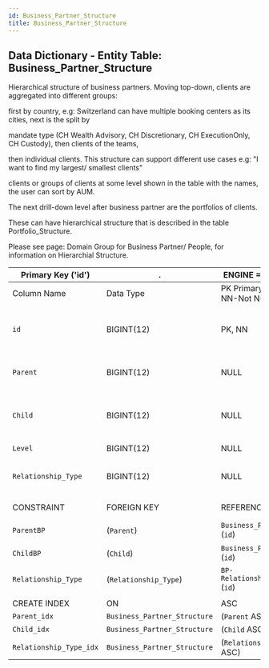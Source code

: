 ```yaml
---
id: Business_Partner_Structure
title: Business_Partner_Structure
---
```


## Data Dictionary - Entity Table: Business_Partner_Structure

Hierarchical structure of business partners. Moving top-down, clients are aggregated into different groups:

 first by country, e.g: Switzerland can have multiple booking centers as its cities, next is the split by 
 
 mandate type (CH Wealth Advisory, CH Discretionary, CH ExecutionOnly, CH Custody), then clients of the teams, 
 
 then individual clients. This structure can support different use cases e.g: "I want to find my largest/ smallest clients" 
 
 clients or groups of clients at some level shown in the table with the names, the user can sort by AUM. 
 
 The next drill-down level after business partner are the portfolios of clients.

 These can have hierarchical structure that is described in the table Portfolio_Structure.
 
Please see page: Domain Group for Business Partner/ People, for information on Hierarchial Structure. 

|Primary Key ('id')|.|ENGINE = InnoDB|.|.|
|---|---|---|---|---|
| Column Name| Data Type|PK Primary Key, NN-Not Null, Null|Example|Comments|
|| 
|`id`| BIGINT(12) |PK, NN|1|PrimaryKey-ID, Not Null (auto creates)|
|`Parent`| BIGINT(12)| NULL|6|Top of hierarchy (parent) of BP|
|`Child`| BIGINT(12)| NULL|15|Under parent hierarchy (child) of BP|
|`Level`| BIGINT(12)| NULL|1|Level of Structure|
|`Relationship_Type`| BIGINT(12) |NULL|1|id of relationship type|  
||	  
| CONSTRAINT|FOREIGN KEY|REFERENCES |ON DELETE|ON UPDATE|
|`ParentBP`| (`Parent`)| `Business_Partner` (`id`)| NO ACTION| NO ACTION|
|`ChildBP`| (`Child`)| `Business_Partner` (`id`)| NO ACTION| NO ACTION|
|`Relationship_Type`| (`Relationship_Type`)| `BP-Relationship_Type` (`id`)| NO ACTION| NO ACTION|
||	  
| CREATE INDEX|ON|ASC|VISABLE|.|
|`Parent_idx`| `Business_Partner_Structure`| (`Parent` ASC)| VISIBLE|.|
|`Child_idx` |`Business_Partner_Structure`| (`Child` ASC)| VISIBLE|.|
|`Relationship_Type_idx` |`Business_Partner_Structure`| (`Relationship_Type` ASC)| VISIBLE|.|

